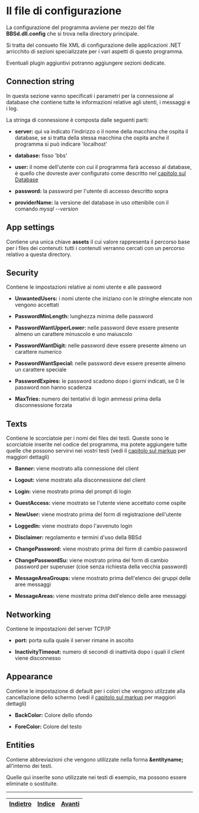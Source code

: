 # Il file di configurazione 

La configurazione del programma avviene per mezzo del file **BBSd.dll.config** che si trova nella
directory principale.

Si tratta del consueto file XML di configurazione delle applicazioni .NET arricchito di sezioni
specializzate per i vari aspetti di questo programma.

Eventuali plugin aggiuntivi potranno aggiungere sezioni dedicate.

## Connection string

In questa sezione vanno specificati i parametri per la connessione al database che contiene
tutte le informazioni relative agli utenti, i messaggi e i log.

La stringa di connessione è composta dalle seguenti parti:

- **server:** qui va indicato l'indirizzo o il nome della macchina che ospita il database, 
se si tratta della stessa macchina che ospita anche il programma si può indicare 'localhost'

- **database:** fisso 'bbs'

- **user:** il nome dell'utente con cui il programma farà accesso al database, è quello che
dovreste aver configurato come descritto nel [capitolo sul Database](database.md)

- **password:** la password per l'utente di accesso descritto sopra

- **providerName:** la versione del database in uso ottenibile con il comando *mysql --version*

## App settings

Contiene una unica chiave **assets** il cui valore rappresenta il percorso base per
i files dei contenuti: tutti i contenuti verranno cercati con un percorso relativo a questa directory.

## Security

Contiene le impostazioni relative ai nomi utente e alle password

- **UnwantedUsers:** i nomi utente che iniziano con le stringhe elencate non vengono accettati

- **PasswordMinLength:** lunghezza minima delle password

- **PasswordWantUpperLower:** nelle password deve essere presente almeno un carattere minuscolo e uno maiuscolo

- **PasswordWantDigit:** nelle password deve essere presente almeno un carattere numerico

- **PasswordWantSpecial:** nelle password deve essere presente almeno un carattere speciale

- **PasswordExpires:** le password scadono dopo i giorni indicati, se 0 le password non hanno scadenza

- **MaxTries:** numero dei tentativi di login ammessi prima della disconnessione forzata

## Texts

Contiene le scorciatoie per i nomi dei files dei testi. Queste sono le scorciatoie inserite nel codice del programma,
ma potete aggiungere tutte quelle che possono servirvi nei vostri testi (vedi il [capitolo sul markup](markup.md)
per maggiori dettagli)

- **Banner:** viene mostrato alla connessione del client

- **Logout:** viene mostrato alla disconnessione del client

- **Login:** viene mostrato prima del prompt di login

- **GuestAccess:** viene mostrato se l'utente viene accettato come ospite

- **NewUser:** viene mostrato prima del form di registrazione dell'utente

- **LoggedIn:** viene mostrato dopo l'avvenuto login

- **Disclaimer:** regolamento e termini d'uso della BBSd

- **ChangePassword:** viene mostrato prima del form di cambio password

- **ChangePasswordSu:** viene mostrato prima del form di cambio password per superuser (cioè senza richiesta della vecchia password)

- **MessageAreaGroups:** viene mostrato prima dell'elenco dei gruppi delle aree messaggi

- **MessageAreas:** viene mostrato prima dell'elenco delle aree messaggi

## Networking

Contiene le impostazioni del server TCP/IP

- **port:** porta sulla quale il server rimane in ascolto

- **InactivityTimeout:** numero di secondi di inattività dopo i quali il client viene disconnesso

## Appearance

Contiene le impostazione di default per i colori che vengono utilzzate alla cancellazione dello schermo
(vedi il [capitolo sul markup](markup.md) per maggiori dettagli)

- **BackColor:** Colore dello sfondo

- **ForeColor:** Colore del testo

## Entities

Contiene abbreviazioni che vengono utilizzate nella forma **&**entityname**;** all'interno dei testi.

Quelle qui inserite sono utilizzate nei testi di esempio, ma possono essere eliminate o sostituite.

---

|[Indietro](linux.md)|[Indice](index.md)|[Avanti](markup.md)|
|---|---|---|